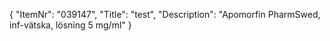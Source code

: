 {
  "ItemNr": "039147",
  "Title": "test",
  "Description": "Apomorfin PharmSwed, inf-vätska, lösning 5 mg/ml"
}